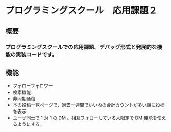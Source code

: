 # プログラミングスクール　応用課題２
## 概要
### プログラミングスクールでの応用課題、デバッグ形式と発展的な機能の実装コードです。
## 機能
* フォローフォロワー
* 検索機能
* 非同期通信
* 本の投稿一覧ページで、過去一週間でいいねの合計カウントが多い順に投稿を表示
* ユーザ同士で 1 対 1 の DM 。相互フォローしている人限定で DM 機能を使えるようにする。

